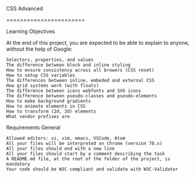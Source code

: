 CSS Advanced

=======================

Learning Objectives

At the end of this project, you are expected to be able to explain to anyone, without the help of Google:

    Selectors, properties, and values
    The difference between block and inline styling
    How to ensure consistency across all browers (CSS reset)
    How to setup CSS variables
    The differences between inline, embeded and external CSS
    How grid systems work (with floats)
    The difference between icons webfonts and SVG icons
    The difference between pseudo-classes and pseudo-elements
    How to make background gradients
    How to animate elements in CSS
    How to transform (2d, 3d) elements
    What vendor prefixes are

Requirements
General

    Allowed editors: vi, vim, emacs, VSCode, Atom
    All your files will be interpreted on Chrome (version 78.x)
    All your files should end with a new line
    All your files should start by a comment describing the task
    A README.md file, at the root of the folder of the project, is mandatory
    Your code should be W3C compliant and validate with W3C-Validator

